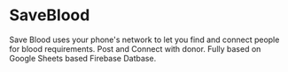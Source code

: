 # SaveBlood
Save Blood uses your phone's network to let you find and connect people for blood requirements. Post and Connect with donor.
Fully based on Google Sheets based Firebase Datbase.
